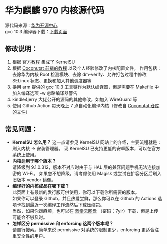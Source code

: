 # 华为麒麟 970 内核源代码
源代码来源：[华为开源中心](https://consumer.huawei.com/en/opensource/)  
gcc 10.3 编译器下载：[下载页面](https://developer.arm.com/downloads/-/gnu-a)
## 修改说明：
1. 根据 [官方教程](https://kernelsu.org/zh_CN/guide/how-to-integrate-for-non-gki.html "参见手动修改内核源码部分") 集成了 KernelSU
2. 根据 [Coconutat 前辈的教程](https://github.com/Coconutat/HuaweiP10-GSI-And-Modify-Or-Support-KernelSU-Tutorial/wiki/7.KernelSU%E9%80%82%E9%85%8DEMUI9%E6%88%969.1.0%E7%B3%BB%E7%BB%9F%E7%9A%84%E5%86%85%E6%A0%B8) 以及个人经验修改了内核配置文件，
作用包括：去除华为内核 Root 检测模块、去除 dm-verify、允许打包过程中修改 SELinux 状态、更换和加入其他调度器等
3. 换用 arm 提供的 gcc 10.3 工具链作为默认编译器，但是需要在 Makefile 中加入编译选项 -w 忽略编译器警告
4. kindle4jerry 大佬公开的源码的其他修改，如加入 WireGuard 等
5. 使用 Github Action 每天晚上 7 点自动化编译内核（修改自 [Coconutat 仓库的文件](https://github.com/Coconutat/android_kernel_huawei_vtr_emui9_KernelSU/tree/Github_Action_Mode/.github/workflows)）
## 常见问题：
- **KernelSU 怎么用？**
这一点请参见 KernelSU 网站上的介绍，主要流程就是：刷入内核 -> 安装管理器。 现 KernelSU 已支持更低的安卓版本，可以在官方系统上使用。 
- **内核适用于哪个版本？**  
请降级到 9.1.0.312，版本不对应时由于与 HAL 层的兼容问题手机无法连接加密的 Wi-Fi。
如果您不想降级，请考虑使用 Magisk 或尝试在扩容分区后刷入旧版本 vendor 镜像。
- **编译好的内核成品在哪下载？**  
此页面上有最新的发行版可供使用，你可以下载你所需要的版本。  
如果你可以登录 Github，并且热爱尝鲜，那么你可以在 Github 的 Actions 选项卡找到最近一次编译工作流然后下载压缩包。  
当然，如果你嫌麻烦，也可以在 [蓝奏云网盘](https://lanzoui.com/b00wzyfmj?password=7yir) （密码：7yir）下载，但是上传可能会不够及时。
- **怎样区分 permissive 和 enforcing 这两个版本呢？**  
请自行搜索。简单来说 permissive 对系统的限制更少，enforcing 更适合注重安全性的用户。

